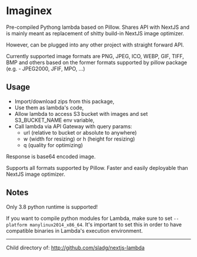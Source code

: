 # Imaginex

Pre-compiled Pythong lambda based on Pillow.
Shares API with NextJS and is mainly meant as replacement of shitty build-in NextJS image optimizer.

However, can be plugged into any other project with straight forward API.

Currently supported image formats are
PNG, JPEG, ICO, WEBP, GIF, TIFF, BMP and others based on the former formats supported by pillow package (e.g. -
JPEG2000, JFIF, MPO, ...)

## Usage

- Import/download zips from this package,
- Use them as lambda's code,
- Allow lambda to access S3 bucket with images and set S3_BUCKET_NAME env variable,
- Call lambda via API Gateway with query params:
    - url (relative to bucket or absolute to anywhere)
    - w (width for resizing) or h (height for resizing)
    - q (quality for optimizing)

Response is base64 encoded image.

Supports all formats supported by Pillow.
Faster and easily deployable than NextJS image optimizer.

## Notes

Only 3.8 python runtime is supported!

If you want to compile python modules for Lambda, make sure to set `--platform manylinux2014_x86_64`. It's important to
set this in order to have compatible binaries in Lambda's execution environment.

---

Child directory of: http://github.com/sladg/nextjs-lambda
